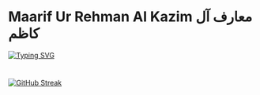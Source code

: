 # Maarif Ur Rehman Al Kazim معارف آل كاظم

[![Typing SVG](https://readme-typing-svg.herokuapp.com?font=Quicksand&weight=700&pause=1000&color=0087F8&width=435&lines=I'm+a+Front-End+Developer;Building+HeadStartupPK+%26+FahimGroup)](https://git.io/typing-svg)

#

[![GitHub Streak](https://streak-stats.demolab.com?user=MrFrayman&theme=github-dark-blue&hide_border=true)](https://git.io/streak-stats)
